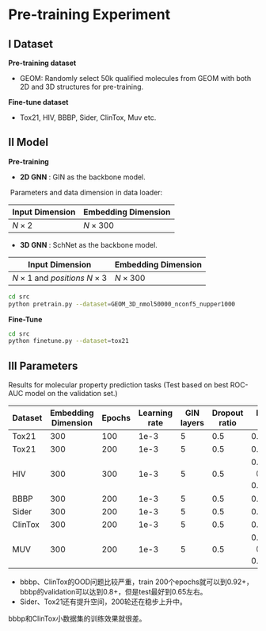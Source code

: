 # Pre-training Experiment

## I Dataset

**Pre-training dataset**

- GEOM: Randomly select 50k qualified molecules from GEOM with both 2D and 3D structures for pre-training.



**Fine-tune dataset**

- Tox21, HIV, BBBP, Sider, ClinTox, Muv etc.



## II Model

**Pre-training**

- **2D GNN** : GIN as the backbone model.

​	Parameters and data dimension in data loader:

| Input Dimension | Embedding Dimension |
| --------------- | ------------------- |
| $N \times 2$    | $N \times 300$      |

- **3D GNN** : SchNet as the backbone model.

| Input Dimension                          | Embedding Dimension |
| ---------------------------------------- | ------------------- |
| $N \times 1$ and $positions \ N\times 3$ | $N \times 300$      |

```bash
cd src
python pretrain.py --dataset=GEOM_3D_nmol50000_nconf5_nupper1000
```



**Fine-Tune**

```bash
cd src
python finetune.py --dataset=tox21
```



## III Parameters 

Results for molecular property prediction tasks (Test based on best ROC-AUC model on the validation set.)

| Dataset | Embedding Dimension | Epochs | Learning rate | GIN layers | Dropout ratio | ROC-AUC               |
| ------- | ------------------- | ------ | ------------- | ---------- | ------------- | --------------------- |
| Tox21   | 300                 | 100    | 1e-3          | 5          | 0.5           | 0.6857                |
| Tox21   | 300                 | 200    | 1e-3          | 5          | 0.5           | 0.7215                |
| HIV     | 300                 | 300    | 1e-3          | 5          | 0.5           | 0.7619（best : 0.79） |
| BBBP    | 300                 | 200    | 1e-3          | 5          | 0.5           | 0.5775                |
| Sider   | 300                 | 200    | 1e-3          | 5          | 0.5           | 0.5842                |
| ClinTox | 300                 | 200    | 1e-3          | 5          | 0.5           | 0.5500                |
| MUV     | 300                 | 200    | 1e-3          | 5          | 0.5           | 0.6791（best：0.75）  |

- bbbp、ClinTox的OOD问题比较严重，train 200个epochs就可以到0.92+，bbbp的validation可以达到0.8+，但是test最好到0.65左右。
- Sider、Tox21还有提升空间，200轮还在稳步上升中。

bbbp和ClinTox小数据集的训练效果就很差。

